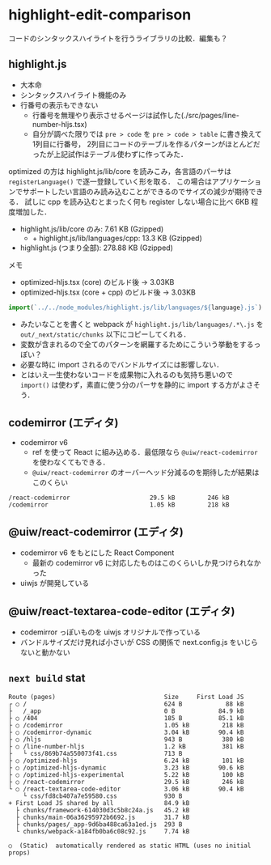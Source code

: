 # highlight-edit-comparison

コードのシンタックスハイライトを行うライブラリの比較．編集も？

## highlight.js

- 大本命
- シンタックスハイライト機能のみ
- 行番号の表示もできない
  - 行番号を無理やり表示させるページは試作した(./src/pages/line-number-hljs.tsx)
  - 自分が調べた限りでは `pre > code` を `pre > code > table` に書き換えて1列目に行番号，
    2列目にコードのテーブルを作るパターンがほとんどだったが上記試作はテーブル使わずに作ってみた．

optimized の方は highlight.js/lib/core を読みこみ，各言語のパーサは `registerLanguage()` で逐一登録していく形を取る．
この場合はアプリケーションでサポートしたい言語のみ読み込むことができるのでサイズの減少が期待できる．
試しに cpp を読み込むとまったく何も register しない場合に比べ 6KB 程度増加した．
- highlight.js/lib/core のみ: 7.61 KB (Gzipped)
  - \+ highlight.js/lib/languages/cpp: 13.3 KB (Gzipped)
- highlight.js (つまり全部): 278.88 KB (Gzipped)

メモ
- optimized-hljs.tsx (core) のビルド後 -> 3.03KB
- optimized-hljs.tsx (core + cpp) のビルド後 -> 3.03KB

```js
import(`../../node_modules/highlight.js/lib/languages/${language}.js`)
```

- みたいなことを書くと webpack が `highlight.js/lib/languages/.*\.js` を`out/_next/static/chunks` 以下にコピーしてくれる．
- 変数が含まれるので全てのパターンを網羅するためにこういう挙動をするっぽい？
- 必要な時に import されるのでバンドルサイズには影響しない．
- とはいえ一生使わないコードを成果物に入れるのも気持ち悪いので `import()` は使わず，素直に使う分のパーサを静的に import する方がよさそう．

## codemirror (エディタ)
- codemirror v6
  - ref を使って React に組み込める．最低限なら `@uiw/react-codemirror` を使わなくてもできる．
  - `@uiw/react-codemirror` のオーバーヘッド分減るのを期待したが結果はこのくらい

```plain
/react-codemirror                      29.5 kB         246 kB
/codemirror                            1.05 kB         218 kB
```

## @uiw/react-codemirror (エディタ)
- codemirror v6 をもとにした React Component
  - 最新の codemirror v6 に対応したものはこのくらいしか見つけられなかった
- uiwjs が開発している

## @uiw/react-textarea-code-editor (エディタ)
- codemirror っぽいものを uiwjs オリジナルで作っている
- バンドルサイズだけ見れば小さいが CSS の関係で next.config.js をいじらないと動かない


## `next build` stat

```plain
Route (pages)                              Size     First Load JS
┌ ○ /                                      624 B            88 kB
├   /_app                                  0 B            84.9 kB
├ ○ /404                                   185 B          85.1 kB
├ ○ /codemirror                            1.05 kB         218 kB
├ ○ /codemirror-dynamic                    3.04 kB        90.4 kB
├ ○ /hljs                                  943 B           380 kB
├ ○ /line-number-hljs                      1.2 kB          381 kB
├   └ css/869b74a550073f41.css             713 B
├ ○ /optimized-hljs                        6.24 kB         101 kB
├ ○ /optimized-hljs-dynamic                3.23 kB        90.6 kB
├ ○ /optimized-hljs-experimental           5.22 kB         100 kB
├ ○ /react-codemirror                      29.5 kB         246 kB
└ ○ /react-textarea-code-editor            3.06 kB        90.4 kB
    └ css/fd8cb407a7e59580.css             930 B
+ First Load JS shared by all              84.9 kB
  ├ chunks/framework-614030d3c5b8c24a.js   45.2 kB
  ├ chunks/main-06a36295972b6692.js        31.7 kB
  ├ chunks/pages/_app-9d6ba488ca63a1ed.js  293 B
  └ chunks/webpack-a184fb0ba6c08c92.js     7.74 kB

○  (Static)  automatically rendered as static HTML (uses no initial props)
```

